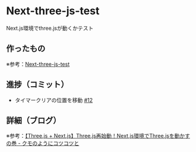 # Next-three-js-test

Next.js環境でthree.jsが動くかテスト

## 作ったもの

※参考：[Next-three-js-test](https://next-three-js-test.vercel.app/)

## 進捗（コミット）

- タイマークリアの位置を移動 [#12](https://github.com/ryo-i/next-three-js-test/issues/12)

## 詳細（ブログ）

※参考：[【Three.js + Next.js】Three.js再始動！Next.js環境でThree.jsを動かすの巻 - クモのようにコツコツと](https://www.i-ryo.com/entry/2022/11/15/133243)